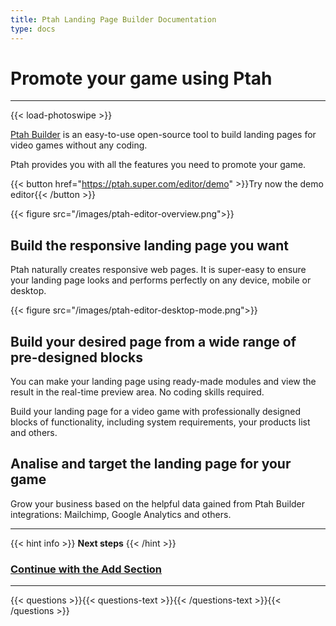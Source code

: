 ```yaml
---
title: Ptah Landing Page Builder Documentation
type: docs
---
```


# Promote your game using Ptah
***

{{< load-photoswipe >}}

[Ptah Builder](https://ptah.super.com) is an easy-to-use open-source tool to build landing pages for video games without any coding.

Ptah provides you with all the features you need to promote your game.

{{< button href="https://ptah.super.com/editor/demo" >}}Try now the demo editor{{< /button >}}

{{< figure src="/images/ptah-editor-overview.png">}}

## Build the responsive landing page you want

Ptah naturally creates responsive web pages. It is super-easy to ensure your landing page looks and performs perfectly on any device, mobile or desktop. 

{{< figure src="/images/ptah-editor-desktop-mode.png">}}

## Build your desired page from a wide range of pre-designed blocks

You can make your landing page using ready-made modules and view the result in the real-time preview area.
No coding skills required.

Build your landing page for a video game with professionally designed blocks of functionality, including system requirements, your products list and others.

## Analise and target the landing page for your game

Grow your business based on the helpful data gained from Ptah Builder integrations: Mailchimp, Google Analytics and others.

***

{{< hint info >}}
**Next steps**
{{< /hint >}}

### [**Continue with the Add Section**](/docs/add-section/)

***

{{< questions >}}{{< questions-text >}}{{< /questions-text >}}{{< /questions >}}
